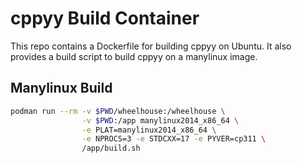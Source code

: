 # cppyy Build Container

This repo contains a Dockerfile for building cppyy on Ubuntu. It also provides a build script to build cppyy on a manylinux image.

## Manylinux Build
```bash
podman run --rm -v $PWD/wheelhouse:/wheelhouse \
                -v $PWD:/app manylinux2014_x86_64 \
                -e PLAT=manylinux2014_x86_64 \
                -e NPROCS=3 -e STDCXX=17 -e PYVER=cp311 \
                /app/build.sh
```
